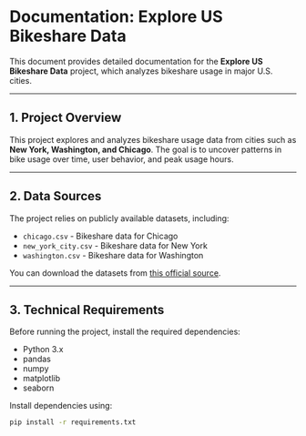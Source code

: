 
# Documentation: Explore US Bikeshare Data  

This document provides detailed documentation for the **Explore US Bikeshare Data** project, which analyzes bikeshare usage in major U.S. cities.  

---

## **1. Project Overview**  
This project explores and analyzes bikeshare usage data from cities such as **New York, Washington, and Chicago**. The goal is to uncover patterns in bike usage over time, user behavior, and peak usage hours.  

---

## **2. Data Sources**  
The project relies on publicly available datasets, including:  

- `chicago.csv` - Bikeshare data for Chicago  
- `new_york_city.csv` - Bikeshare data for New York  
- `washington.csv` - Bikeshare data for Washington  

You can download the datasets from [this official source](https://www.divvybikes.com/system-data).  

---

## **3. Technical Requirements**  
Before running the project, install the required dependencies:  

- Python 3.x  
- pandas  
- numpy  
- matplotlib  
- seaborn  

Install dependencies using:  
```bash
pip install -r requirements.txt
